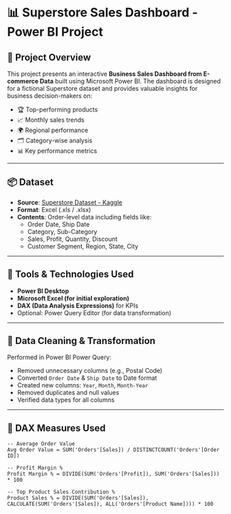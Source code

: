 # 📊 Superstore Sales Dashboard - Power BI Project

## 📁 Project Overview

This project presents an interactive **Business Sales Dashboard from E-commerce Data** built using Microsoft Power BI. The dashboard is designed for a fictional Superstore dataset and provides valuable insights for business decision-makers on:

- 🏆 Top-performing products
- 📈 Monthly sales trends
- 🌍 Regional performance
- 🗂️ Category-wise analysis
- 📊 Key performance metrics

---

## 📦 Dataset

- **Source**: [Superstore Dataset - Kaggle](https://www.kaggle.com/datasets/vivek468/superstore-dataset-final)
- **Format**: Excel (.xls / .xlsx)
- **Contents**: Order-level data including fields like:
  - Order Date, Ship Date
  - Category, Sub-Category
  - Sales, Profit, Quantity, Discount
  - Customer Segment, Region, State, City

---

## 🔧 Tools & Technologies Used

- **Power BI Desktop**
- **Microsoft Excel (for initial exploration)**
- **DAX (Data Analysis Expressions)** for KPIs
- Optional: Power Query Editor (for data transformation)

---

## 🧹 Data Cleaning & Transformation

Performed in Power BI Power Query:
- Removed unnecessary columns (e.g., Postal Code)
- Converted `Order Date` & `Ship Date` to Date format
- Created new columns: `Year`, `Month`, `Month-Year`
- Removed duplicates and null values
- Verified data types for all columns

---

## 🧮 DAX Measures Used

```dax
-- Average Order Value
Avg Order Value = SUM('Orders'[Sales]) / DISTINCTCOUNT('Orders'[Order ID])

-- Profit Margin %
Profit Margin % = DIVIDE(SUM('Orders'[Profit]), SUM('Orders'[Sales])) * 100

-- Top Product Sales Contribution %
Product Sales % = DIVIDE(SUM('Orders'[Sales]), CALCULATE(SUM('Orders'[Sales]), ALL('Orders'[Product Name]))) * 100
